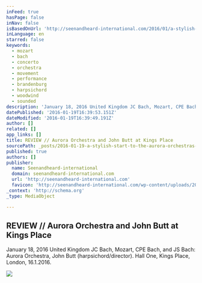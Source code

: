 ```yaml
---
inFeed: true
hasPage: false
inNav: false
isBasedOnUrl: 'http://seenandheard-international.com/2016/01/a-stylish-start-to-the-aurora-orchestras-exploration-of-mozarts-piano-concertos/'
inLanguage: en
starred: false
keywords:
  - mozart
  - bach
  - concerto
  - orchestra
  - movement
  - performance
  - brandenburg
  - harpsichord
  - woodwind
  - sounded
description: 'January 18, 2016 United Kingdom JC Bach, Mozart, CPE Bach, and JS Bach: Aurora Orchestra, John Butt (harpsichord/director). Hall One, Kings Place, London, 16.1.2016.'
datePublished: '2016-01-19T16:39:53.151Z'
dateModified: '2016-01-19T16:39:49.191Z'
author: []
related: []
app_links: []
title: REVIEW // Aurora Orchestra and John Butt at Kings Place
sourcePath: _posts/2016-01-19-a-stylish-start-to-the-aurora-orchestras-exploration-of-moz.md
published: true
authors: []
publisher:
  name: Seenandheard-international
  domain: seenandheard-international.com
  url: 'http://seenandheard-international.com'
  favicon: 'http://seenandheard-international.com/wp-content/uploads/2015/11/sandhlogo1.jpg'
_context: 'http://schema.org'
_type: MediaObject

---
```

<article style=""><h1>REVIEW // Aurora Orchestra and John Butt at Kings Place</h1><p>January 18, 2016 United Kingdom JC Bach, Mozart, CPE Bach, and JS Bach: Aurora Orchestra, John Butt (harpsichord/director). Hall One, Kings Place, London, 16.1.2016.</p><img src="https://s3-us-west-2.amazonaws.com/the-grid-img/p/7f22214eb3e3f4268e84962b4279cdb811e7ab14.jpg" /></article>